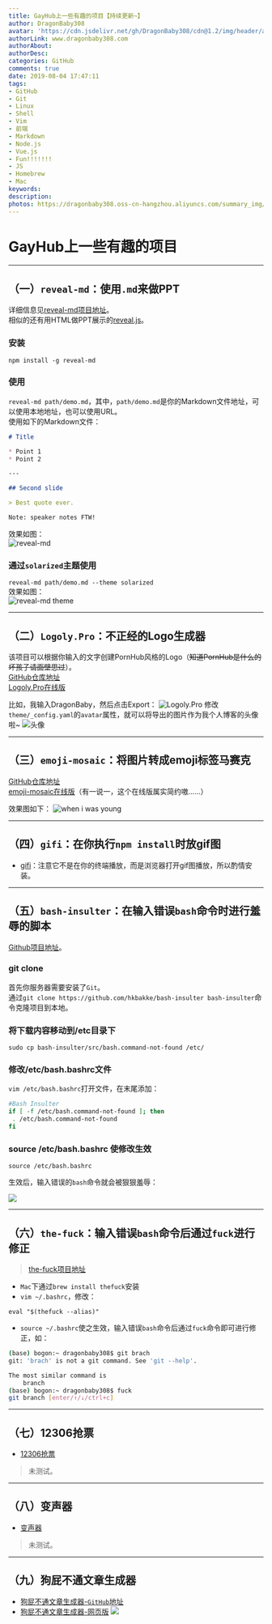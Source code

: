 ```yaml
---
title: GayHub上一些有趣的项目【持续更新~】
author: DragonBaby308
avatar: 'https://cdn.jsdelivr.net/gh/DragonBaby308/cdn@1.2/img/header/avatar.jpg'
authorLink: www.dragonbaby308.com
authorAbout:
authorDesc:
categories: GitHub
comments: true
date: 2019-08-04 17:47:11
tags:
- GitHub
- Git
- Linux
- Shell
- Vim
- 前端
- Markdown
- Node.js
- Vue.js
- Fun!!!!!!!
- JS
- Homebrew
- Mac
keywords:
description:
photos: https://dragonbaby308.oss-cn-hangzhou.aliyuncs.com/summary_img/ow.jpg
---
```


#  GayHub上一些有趣的项目

---

##  （一）`reveal-md`：使用`.md`来做PPT  

详细信息见[reveal-md项目地址](https://github.com/webpro/reveal-md)。  
相似的还有用HTML做PPT展示的[reveal.js](https://github.com/hakimel/reveal.js)。  

###  安装

`npm install -g reveal-md`

###  使用

`reveal-md path/demo.md`，其中，`path/demo.md`是你的Markdown文件地址，可以使用本地地址，也可以使用URL。  
使用如下的Markdown文件：

```Markdown
# Title

* Point 1
* Point 2

---

## Second slide

> Best quote ever.

Note: speaker notes FTW!
```

效果如图：  
![reveal-md](https://tva1.sinaimg.cn/large/007rAy9hgy1g3id3iiwqmg31gv0ojq8z.jpg)

###  通过`solarized`主题使用

`reveal-md path/demo.md --theme solarized`  
效果如图：  
![reveal-md theme](https://tva1.sinaimg.cn/large/007rAy9hgy1g3id43ocxkg31gv0ojq9l.jpg)

---

##  （二）`Logoly.Pro`：不正经的Logo生成器  

该项目可以根据你输入的文字创建PornHub风格的Logo（~~知道PornHub是什么的坏孩子请面壁思过~~）。  
[GitHub仓库地址](https://github.com/bestony/logoly)  
[Logoly.Pro在线版](https://logoly.pro/#/)  

比如，我输入DragonBaby，然后点击Export：
![Logoly.Pro](https://tva2.sinaimg.cn/large/007DFXDhgy1g5nspomkv7j31k40rk42d.jpg)
修改`theme/_config.yaml`的`avatar`属性，就可以将导出的图片作为我个人博客的头像啦~
![头像](https://tva4.sinaimg.cn/large/007DFXDhly1g5nszcphxvj31k40rk43c.jpg)

---

##  （三）`emoji-mosaic`：将图片转成emoji标签马赛克

[GitHub仓库地址](https://github.com/ericandrewlewis/emoji-mosaic)  
[emoji-mosaic在线版](http://ericandrewlewis.github.io/emoji-mosaic/)（有一说一，这个在线版属实简约嗷……）  

效果图如下：
![when i was young](https://tva4.sinaimg.cn/large/007DFXDhly1g5nt2rci0vj30u012ob29.jpg)

---

##  （四）`gifi`：在你执行`npm install`时放gif图

* [gifi](https://github.com/vadimdemedes/gifi)：注意它不是在你的终端播放，而是浏览器打开gif图播放，所以酌情安装。

---

##  （五）`bash-insulter`：在输入错误`bash`命令时进行羞辱的脚本

[Github项目地址](https://github.com/hkbakke/bash-insulter)。

###  git clone

首先你服务器需要安装了`Git`。  
通过`git clone https://github.com/hkbakke/bash-insulter bash-insulter`命令克隆项目到本地。

###  将下载内容移动到/etc目录下

`sudo cp bash-insulter/src/bash.command-not-found /etc/`

###  修改/etc/bash.bashrc文件

`vim /etc/bash.bashrc`打开文件，在末尾添加：

```bash
#Bash Insulter
if [ -f /etc/bash.command-not-found ]; then
 . /etc/bash.command-not-found
fi
```

###  source /etc/bash.bashrc 使修改生效

`source /etc/bash.bashrc`  

生效后，输入错误的`bash`命令就会被狠狠羞辱：  

![](https://tva4.sinaimg.cn/large/007DFXDhgy1g4r1xhe10yj30np0eyq3p.jpg)

---

##  （六）`the-fuck`：输入错误`bash`命令后通过`fuck`进行修正

> [the-fuck项目地址](https://github.com/nvbn/thefuck)

* `Mac`下通过`brew install thefuck`安装
* `vim ~/.bashrc`，修改：

```
eval "$(thefuck --alias)"
```

* `source ~/.bashrc`使之生效，输入错误`bash`命令后通过`fuck`命令即可进行修正，如：

```bash
(base) bogon:~ dragonbaby308$ git brach
git: 'brach' is not a git command. See 'git --help'.

The most similar command is
	branch
(base) bogon:~ dragonbaby308$ fuck
git branch [enter/↑/↓/ctrl+c]
```

---

##  （七）12306抢票

* [12306抢票](https://github.com/pjialin/py12306)
> 未测试。

---

##  （八）变声器

* [变声器](https://github.com/CorentinJ/Real-Time-Voice-Cloning)
> 未测试。

---

##  （九）狗屁不通文章生成器

* [狗屁不通文章生成器-`GitHub`地址](https://github.com/menzi11/BullshitGenerator)
* [狗屁不通文章生成器-网页版](https://suulnnka.github.io/BullshitGenerator/index.html)
![](https://dragonbaby308.oss-cn-hangzhou.aliyuncs.com/git/github/BullshitGenerator.png)
